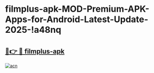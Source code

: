 # filmplus-apk-MOD-Premium-APK-Apps-for-Android-Latest-Update-2025-!a48nq

# <h2><a href="https://9qaklp.esa.edu.pl?title=filmplus-apk&ref=a48nq">🔗👉 🔴 filmplus-apk</a></h2>

[![acn](https://github.com/user-attachments/assets/0f9c940e-d8b0-45ae-aac7-cd30a18b3e1c)](https://9qaklp.esa.edu.pl?title=filmplus-apk&ref=a48nq)


